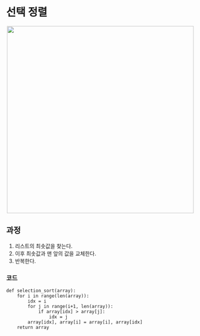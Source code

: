 # 선택 정렬

<p align="center">
 <img src="https://blog.kakaocdn.net/dn/bb8tQu/btrJU0B7qfY/WUZh6MNJtJqkdWdKl1ncK0/img.gif" width="500">
</p>

## 과정
1. 리스트의 최솟값을 찾는다.
2. 이후 최솟값과 맨 앞의 값을 교체한다.
3. 반복한다.

### 코드
```
def selection_sort(array):
	for i in range(len(array)):
		idx = i
		for j in range(i+1, len(array)):
			if array[idx] > array[j]:
				idx = j
		array[idx], array[i] = array[i], array[idx]
	return array
```